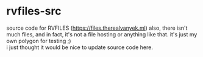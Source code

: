 # rvfiles-src
source code for RVFILES (https://files.therealvanyek.ml)
also, there isn't much files, and in fact, it's not a file hosting or anything like that. it's just my own polygon for testing ;)  
i just thought it would be nice to update source code here.
